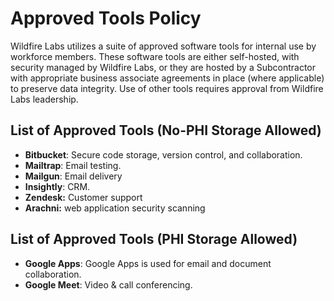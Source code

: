 # Approved Tools Policy

Wildfire Labs utilizes a suite of approved software tools for internal use by workforce members. These software tools are either self-hosted, with security managed by Wildfire Labs, or they are hosted by a Subcontractor with appropriate business associate agreements in place \(where applicable\) to preserve data integrity. Use of other tools requires approval from Wildfire Labs leadership.

## **List of Approved Tools \(No-PHI Storage Allowed\)**

* **Bitbucket**: Secure code storage, version control, and collaboration.
* **Mailtrap**: Email testing.
* **Mailgun**: Email delivery
* **Insightly**: CRM.
* **Zendesk:** Customer support
* **Arachni:** web application security scanning

## **List of Approved Tools \(PHI Storage Allowed\)**

* **Google Apps**: Google Apps is used for email and document collaboration.
* **Google Meet**: Video & call conferencing.

